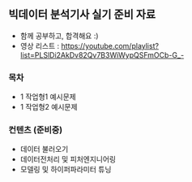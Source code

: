## 빅데이터 분석기사 실기 준비 자료
- 함께 공부하고, 합격해요 :)
- 영상 리스트 : https://youtube.com/playlist?list=PLSlDi2AkDv82Qv7B3WiWypQSFmOCb-G_-

### 목차
- 1 작업형1 예시문제
- 1 작업형2 예시문제

### 컨텐츠 (준비중)
- 데이터 불러오기
- 데이터전처리 및 피처엔지니어링
- 모델링 및 하이퍼파라미터 튜닝
